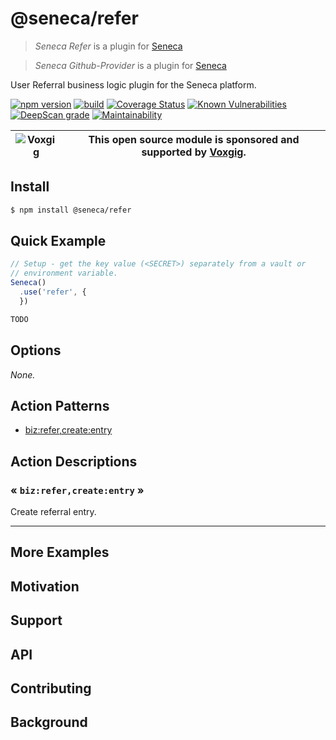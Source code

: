 # @seneca/refer

> _Seneca Refer_ is a plugin for [Seneca](http://senecajs.org)

> _Seneca Github-Provider_ is a plugin for [Seneca](http://senecajs.org)


User Referral business logic plugin for the Seneca platform.


[![npm version](https://img.shields.io/npm/v/@seneca/refer.svg)](https://npmjs.com/package/@seneca/refer)
[![build](https://github.com/senecajs/seneca-refer/actions/workflows/build.yml/badge.svg)](https://github.com/senecajs/seneca-refer/actions/workflows/build.yml)
[![Coverage Status](https://coveralls.io/repos/github/senecajs/seneca-refer/badge.svg?branch=main)](https://coveralls.io/github/senecajs/seneca-refer?branch=main)
[![Known Vulnerabilities](https://snyk.io/test/github/senecajs/seneca-refer/badge.svg)](https://snyk.io/test/github/senecajs/seneca-refer)
[![DeepScan grade](https://deepscan.io/api/teams/5016/projects/19462/branches/505954/badge/grade.svg)](https://deepscan.io/dashboard#view=project&tid=5016&pid=19462&bid=505954)
[![Maintainability](https://api.codeclimate.com/v1/badges/f76e83896b731bb5d609/maintainability)](https://codeclimate.com/github/senecajs/seneca-refer/maintainability)

| ![Voxgig](https://www.voxgig.com/res/img/vgt01r.png) | This open source module is sponsored and supported by [Voxgig](https://www.voxgig.com). |
| ---------------------------------------------------- | --------------------------------------------------------------------------------------- |


## Install

```sh
$ npm install @seneca/refer
```


## Quick Example

```js
// Setup - get the key value (<SECRET>) separately from a vault or
// environment variable.
Seneca()
  .use('refer', {
  })

TODO

```


<!--START:options-->


## Options

*None.*


<!--END:options-->

<!--START:action-list-->


## Action Patterns

* [biz:refer,create:entry](#-bizrefercreateentry-)


<!--END:action-list-->

<!--START:action-desc-->


## Action Descriptions

### &laquo; `biz:refer,create:entry` &raquo;

Create referral entry.



----------


<!--END:action-desc-->

## More Examples

## Motivation

## Support

## API

## Contributing

## Background
